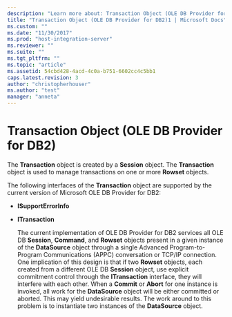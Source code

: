 ```yaml
---
description: "Learn more about: Transaction Object (OLE DB Provider for DB2)"
title: "Transaction Object (OLE DB Provider for DB2)1 | Microsoft Docs"
ms.custom: ""
ms.date: "11/30/2017"
ms.prod: "host-integration-server"
ms.reviewer: ""
ms.suite: ""
ms.tgt_pltfrm: ""
ms.topic: "article"
ms.assetid: 54cbd428-4acd-4c0a-b751-6602cc4c5bb1
caps.latest.revision: 3
author: "christopherhouser"
ms.author: "test"
manager: "anneta"
---
```

# Transaction Object (OLE DB Provider for DB2)
The **Transaction** object is created by a **Session** object. The **Transaction** object is used to manage transactions on one or more **Rowset** objects.  
  
 The following interfaces of the **Transaction** object are supported by the current version of Microsoft OLE DB Provider for DB2:  
  
- **ISupportErrorInfo**  
  
- **ITransaction**  
  
  The current implementation of OLE DB Provider for DB2 services all OLE DB **Session**, **Command**, and **Rowset** objects present in a given instance of the **DataSource** object through a single Advanced Program-to-Program Communications (APPC) conversation or TCP/IP connection. One implication of this design is that if two **Rowset** objects, each created from a different OLE DB **Session** object, use explicit commitment control through the **ITransaction** interface, they will interfere with each other. When a **Commit** or **Abort** for one instance is invoked, all work for the **DataSource** object will be either committed or aborted. This may yield undesirable results. The work around to this problem is to instantiate two instances of the **DataSource** object.
